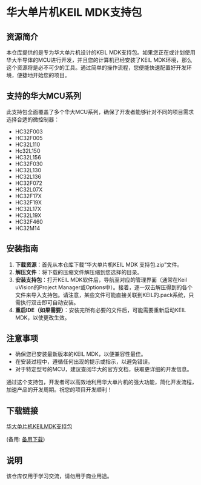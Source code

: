 # 华大单片机KEIL MDK支持包

## 资源简介

本仓库提供的是专为华大单片机设计的KEIL MDK支持包。如果您正在或计划使用华大半导体的MCU进行开发，并且您的计算机已经安装了KEIL MDK环境，那么这个资源将是必不可少的工具。通过简单的操作流程，您便能快速配置好开发环境，便捷地开始您的项目。

## 支持的华大MCU系列

此支持包全面覆盖了多个华大MCU系列，确保了开发者能够针对不同的项目需求选择合适的微控制器：

- HC32F003
- HC32F005
- HC32L110
- Hc32L150
- HC32L156
- HC32F030
- HC32L130
- HC32L136
- HC32F072
- HC32L07X
- HC32F17X
- HC32F19X
- HC32L17X
- HC32L19X
- HC32F460
- HC32M14

## 安装指南

1. **下载资源**：首先从本仓库下载“华大单片机KEIL MDK 支持包.zip”文件。
2. **解压文件**：将下载的压缩文件解压缩到您选择的目录。
3. **安装支持包**：打开KEIL MDK软件后，导航至对应的管理界面（通常在Keil uVision的Project Manager或Options中）。接着，逐一双击解压得到的各个文件来导入支持包。请注意，某些文件可能直接关联到KEIL的.pack系统，只需执行双击即可自动安装。
4. **重启IDE（如果需要）**：安装完所有必要的文件后，可能需要重新启动KEIL MDK，以使更改生效。

## 注意事项

- 确保您已安装最新版本的KEIL MDK，以便兼容性最佳。
- 在安装过程中，遵循任何出现的提示或指示，以避免错误。
- 对于特定型号的MCU，建议查阅华大的官方文档，获取更详细的开发信息。

通过这个支持包，开发者可以高效地利用华大单片机的强大功能，简化开发流程，加速产品的开发周期。祝您的项目开发顺利！

## 下载链接
[华大单片机KEILMDK支持包](https://pan.quark.cn/s/7ab410f7e40c) 

(备用: [备用下载](https://pan.baidu.com/s/1rfMq4aIyAf29LIX-u_9fQQ?pwd=1234))

## 说明

该仓库仅用于学习交流，请勿用于商业用途。

